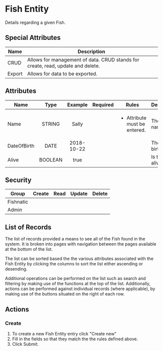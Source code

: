 <!--
@bot-written

WARNING AND NOTICE
Any access, download, storage, and/or use of this source code is subject to the terms and conditions of the
Full Software Licence as accepted by you before being granted access to this source code and other materials,
the terms of which can be accessed on the Codebots website at https://codebots.com/full-software-licence. Any
commercial use in contravention of the terms of the Full Software Licence may be pursued by Codebots through
licence termination and further legal action, and be required to indemnify Codebots for any loss or damage,
including interest and costs. You are deemed to have accepted the terms of the Full Software Licence on any
access, download, storage, and/or use of this source code.

BOT WARNING
This file is bot-written.
Any changes out side of "protected regions" will be lost next time the bot makes any changes.
-->

# Fish Entity

Details regarding a given Fish.


## Special Attributes
| Name | Description |
| ---- | ---- |
| CRUD | Allows for management of data. CRUD stands for create, read, update and delete. |
| Export | Allows for data to be exported. |

## Attributes
| Name | Type | Example | Required | Rules | Description |
| ---- | :----: | :--------: | :-----: | ----- | ----- |
| Name | STRING | Sally | <i class="fa fa-check"> | <ul><li>Attribute must be entered.</li></ul> | The fish's name. | 
| DateOfBirth | DATE | 2018-10-22 | <i class="fa fa-times"> | <ul></ul> | The fish's birthday. | 
| Alive | BOOLEAN | true | <i class="fa fa-times"> | <ul></ul> | Is the fish alive? | 


## Security
| Group  | Create | Read | Update | Delete |
| ---- | :----: | :----:  | :----:  | :----:  |
| Fishnatic | <i class="fa fa-check"> | <i class="fa fa-check"> | <i class="fa fa-check"> | <i class="fa fa-check"> |
| Admin | <i class="fa fa-check"> | <i class="fa fa-check"> | <i class="fa fa-check"> | <i class="fa fa-check"> |

## List of Records

The list of records provided a means to see all of the Fish found in the system. It is broken into pages with navigation between the pages available at the bottom of the list.

The list can be sorted based the the various attributes associated with the Fish Entity by clicking the columns to sort the list either ascending or desending.

Additional operations can be performed on the list such as search and filtering by making use of the functions at the top of the list. Additionally, actions can be performed against individual records (where applicable),
by making use of the buttons situated on the right of each row.

## Actions
### Create

1. To create a new Fish Entity entry click "Create new"
2. Fill in the fields so that they match the the rules defined above.
3. Click Submit.